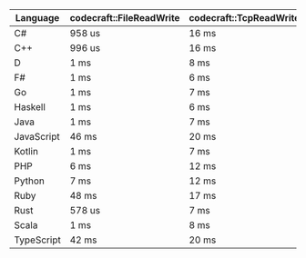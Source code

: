 | Language | codecraft::FileReadWrite | codecraft::TcpReadWrite | example::FileReadWrite | example::TcpReadWrite |
| - | --- | --- | --- | --- |
| C# | 958 us | 16 ms | 602 us | 75 us |
| C++ | 996 us | 16 ms | 256 us | 76 us |
| D | 1 ms | 8 ms | 257 us | 88 us |
| F# | 1 ms | 6 ms | 662 us | 104 us |
| Go | 1 ms | 7 ms | 229 us | 77 us |
| Haskell | 1 ms | 6 ms | 817 us | 75 us |
| Java | 1 ms | 7 ms | 477 us | 154 us |
| JavaScript | 46 ms | 20 ms | 898 us | 270 us |
| Kotlin | 1 ms | 7 ms | 514 us | 144 us |
| PHP | 6 ms | 12 ms | 367 us | 137 us |
| Python | 7 ms | 12 ms | 375 us | 131 us |
| Ruby | 48 ms | 17 ms | 707 us | 10 ms |
| Rust | 578 us | 7 ms | 231 us | 72 us |
| Scala | 1 ms | 8 ms | 857 us | 247 us |
| TypeScript | 42 ms | 20 ms | 816 us | 244 us |